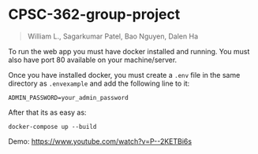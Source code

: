 # CPSC-362-group-project

> William L., Sagarkumar Patel, Bao Nguyen, Dalen Ha

To run the web app you must have docker installed and running.  You must also have port 80 available on your machine/server.

Once you have installed docker, you must create a `.env` file in the same directory as `.envexample` and add the following line to it:

```
ADMIN_PASSWORD=your_admin_password
```

After that its as easy as:

```
docker-compose up --build
```

Demo: https://www.youtube.com/watch?v=P--2KETBi6s 
